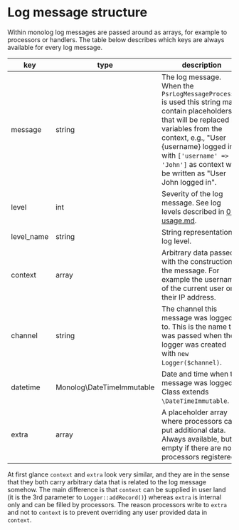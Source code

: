 # Log message structure

Within monolog log messages are passed around as arrays, for example to processors or handlers.
The table below describes which keys are always available for every log message.

key        | type                      | description
-----------|---------------------------|-------------------------------------------------------------------------------
message    | string                    | The log message. When the `PsrLogMessageProcessor` is used this string may contain placeholders that will be replaced by variables from the context, e.g., "User {username} logged in" with `['username' => 'John']` as context will be written as "User John logged in".
level      | int                       | Severity of the log message. See log levels described in [01-usage.md](01-usage.md).
level_name | string                    | String representation of log level.
context    | array                     | Arbitrary data passed with the construction of the message. For example the username of the current user or their IP address.
channel    | string                    | The channel this message was logged to. This is the name that was passed when the logger was created with `new Logger($channel)`.
datetime   | Monolog\DateTimeImmutable | Date and time when the message was logged. Class extends `\DateTimeImmutable`.
extra      | array                     | A placeholder array where processors can put additional data. Always available, but empty if there are no processors registered.

At first glance `context` and `extra` look very similar, and they are in the sense that they both carry arbitrary data that is related to the log message somehow.
The main difference is that `context` can be supplied in user land (it is the 3rd parameter to `Logger::addRecord()`) whereas `extra` is internal only and can be filled by processors.
The reason processors write to `extra` and not to `context` is to prevent overriding any user provided data in `context`.
